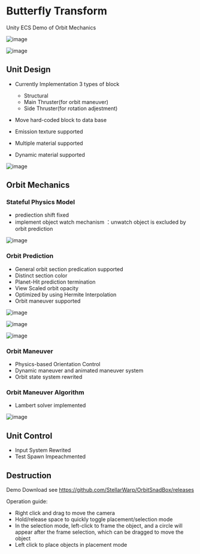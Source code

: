 # Butterfly Transform

Unity ECS Demo of Orbit Mechanics

![image](https://github.com/StellarWarp/OrbitSandBox/assets/49562703/9d7c49d0-94fc-4b76-9442-547b59d638d6)

![image](https://github.com/StellarWarp/OrbitSandBox/assets/49562703/023d67bd-584a-49fb-a7d9-8be537d321fb)


## Unit Design

- Currently Implementation 3 types of block
  - Structural
  - Main Thruster(for orbit maneuver)
  - Side Thruster(for rotation adjestment)
 
- Move hard-coded block to data base
- Emission texture supported
- Multiple material supported
- Dynamic material supported

![image](https://github.com/StellarWarp/OrbitSandBox/assets/49562703/4ffd5f58-d7fd-453f-8160-6a76b7d43a5f)



## Orbit Mechanics

### Stateful Physics Model

- prediection shift fixed
- implement object watch mechanism ：unwatch object is excluded by orbit prediction

![image](https://github.com/StellarWarp/ButterflyTransform/assets/49562703/f3f3ba2e-da1c-45e5-b1b9-d47d035509a9)


### Orbit Prediction

- General orbit section predication supported
- Distinct section color
- Planet-Hit prediction termination
- View Scaled orbit opacity
- Optimized by using Hermite Interpolation
- Orbit maneuver supported

![image](https://github.com/StellarWarp/OrbitSandBox/assets/49562703/3e68554d-e915-4791-8b9d-c76998ecacfa)

![image](https://github.com/StellarWarp/OrbitSandBox/assets/49562703/829d22aa-8bc1-4302-bf50-42bfc96130f4)

![image](https://github.com/StellarWarp/ButterflyTransform/assets/49562703/871fe27c-16a0-42bb-b216-479892186a81)



### Orbit Maneuver

- Physics-based Orientation Control
- Dynamic maneuver and animated maneuver system
- Orbit state system rewrited

### Orbit Maneuver Algorithm

- Lambert solver implemented 

![image](https://github.com/StellarWarp/ButterflyTransform/assets/49562703/8df93e8c-44b2-4cf9-9a33-6dded8d63cc1)


## Unit Control

- Input System Rewrited
- Test Spawn Impeachmented


## Destruction


Demo Download see https://github.com/StellarWarp/OrbitSnadBox/releases

Operation guide:
- Right click and drag to move the camera
- Hold/release space to quickly toggle placement/selection mode
- In the selection mode, left-click to frame the object, and a circle will appear after the frame selection, which can be dragged to move the object
- Left click to place objects in placement mode



